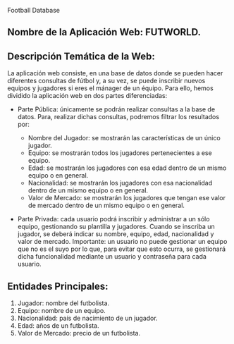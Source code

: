 Football Database

## Nombre de la Aplicación Web: FUTWORLD.

## Descripción Temática de la Web:

La aplicación web consiste, en una base de datos donde se pueden hacer diferentes consultas de fútbol y, a su vez, se puede inscribir nuevos equipos y jugadores si eres el mánager de un équipo. Para ello, hemos dividido la aplicación web en dos partes diferenciadas:

* Parte Pública: únicamente se podrán realizar consultas a la base de datos. Para, realizar dichas consultas, podremos filtrar los resultados por:

	+ Nombre del Jugador: se mostrarán las características de un único jugador.
	+ Equipo: se mostrarán todos los jugadores pertenecientes a ese equipo.
	+ Edad: se mostrarán los jugadores con esa edad dentro de un mismo equipo o en general.
	+ Nacionalidad: se mostrarán los jugadores con esa nacionalidad dentro de un mismo equipo o en general.
	+ Valor de Mercado: se mostrarán los jugadores que tengan ese valor de mercado dentro de un mismo equipo o en general.

* Parte Privada: cada usuario podrá inscribir y administrar a un sólo equipo, gestionando su plantilla y jugadores. Cuando se inscriba un jugador, se deberá indicar su nombre, equipo, edad, nacionalidad y valor de mercado. Importante: un usuario no puede gestionar un equipo que no es el suyo por lo que, para evitar que esto ocurra, se gestionará dicha funcionalidad mediante un usuario y contraseña para cada usuario.

## Entidades Principales:

1. Jugador: nombre del futbolista.
2. Equipo: nombre de un equipo.
3. Nacionalidad: país de nacimiento de un jugador.
4. Edad: años de un futbolista.
5. Valor de Mercado: precio de un futbolista.
